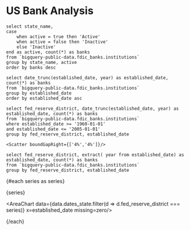 <script>

    let bankData = [
    {fed_reserve_district: 'NY', established_date: '2015-01-01', banks: 1},
    {fed_reserve_district: 'SF', established_date: '2017-01-01', banks: 1},
    {fed_reserve_district: 'ATL', established_date: '2017-01-01', banks: 1},
    {fed_reserve_district: 'DAL', established_date: '2017-01-01', banks: 3},
    {fed_reserve_district: 'ATL', established_date: '2018-01-01', banks: 3},
    {fed_reserve_district: 'SF', established_date: '2018-01-01', banks: 3},
    {fed_reserve_district: 'NY', established_date: '2018-01-01', banks: 1},
    {fed_reserve_district: 'DAL', established_date: '2018-01-01', banks: 1},
    {fed_reserve_district: 'ATL', established_date: '2019-01-01', banks: 4},
    {fed_reserve_district: 'NY', established_date: '2019-01-01', banks: 4},
    {fed_reserve_district: 'CHI', established_date: '2019-01-01', banks: 2},
    {fed_reserve_district: 'SF', established_date: '2019-01-01', banks: 1},
    {fed_reserve_district: 'DAL', established_date: '2019-01-01', banks: 2},
    {fed_reserve_district: 'NY', established_date: '2020-01-01', banks: 1},
    {fed_reserve_district: 'ATL', established_date: '2020-01-01', banks: 4},
    {fed_reserve_district: 'SF', established_date: '2020-01-01', banks: 1},
    {fed_reserve_district: 'KC', established_date: '2020-01-01', banks: 1},
    {fed_reserve_district: 'SF', established_date: '2021-01-01', banks: 2},
    {fed_reserve_district: 'ATL', established_date: '2021-01-01', banks: 3},
    {fed_reserve_district: 'CHI', established_date: '2021-01-01', banks: 3},
    {fed_reserve_district: 'DAL', established_date: '2021-01-01', banks: 1}
]

let banksFilled = [
    {fed_reserve_district: 'NY', established_date: '2015-01-01', banks: 1},
    {fed_reserve_district: 'SF', established_date: '2015-01-01', banks: null},
    {fed_reserve_district: 'ATL', established_date: '2015-01-01', banks: null},
    {fed_reserve_district: 'DAL', established_date: '2015-01-01', banks: null},
    {fed_reserve_district: 'KC', established_date: '2015-01-01', banks: null},
    {fed_reserve_district: 'CHI', established_date: '2015-01-01', banks: null},
    
    {fed_reserve_district: 'NY', established_date: '2016-01-01', banks: null},
    {fed_reserve_district: 'SF', established_date: '2016-01-01', banks: null},
    {fed_reserve_district: 'ATL', established_date: '2016-01-01', banks: null},
    {fed_reserve_district: 'DAL', established_date: '2016-01-01', banks: null},
    {fed_reserve_district: 'KC', established_date: '2016-01-01', banks: null},
    {fed_reserve_district: 'CHI', established_date: '2016-01-01', banks: null},

    {fed_reserve_district: 'SF', established_date: '2017-01-01', banks: 1},
    {fed_reserve_district: 'ATL', established_date: '2017-01-01', banks: 1},
    {fed_reserve_district: 'DAL', established_date: '2017-01-01', banks: 3},
    {fed_reserve_district: 'KC', established_date: '2017-01-01', banks: null},
    {fed_reserve_district: 'CHI', established_date: '2017-01-01', banks: null},
    {fed_reserve_district: 'NY', established_date: '2017-01-01', banks: null},

    {fed_reserve_district: 'ATL', established_date: '2018-01-01', banks: 3},
    {fed_reserve_district: 'SF', established_date: '2018-01-01', banks: 3},
    {fed_reserve_district: 'NY', established_date: '2018-01-01', banks: 1},
    {fed_reserve_district: 'DAL', established_date: '2018-01-01', banks: 1},
    {fed_reserve_district: 'CHI', established_date: '2018-01-01', banks: null},
    {fed_reserve_district: 'KC', established_date: '2018-01-01', banks: null},

    {fed_reserve_district: 'ATL', established_date: '2019-01-01', banks: 4},
    {fed_reserve_district: 'NY', established_date: '2019-01-01', banks: 4},
    {fed_reserve_district: 'CHI', established_date: '2019-01-01', banks: 2},
    {fed_reserve_district: 'SF', established_date: '2019-01-01', banks: 1},
    {fed_reserve_district: 'DAL', established_date: '2019-01-01', banks: 2},
    {fed_reserve_district: 'KC', established_date: '2019-01-01', banks: null},

    {fed_reserve_district: 'NY', established_date: '2020-01-01', banks: 1},
    {fed_reserve_district: 'ATL', established_date: '2020-01-01', banks: 4},
    {fed_reserve_district: 'SF', established_date: '2020-01-01', banks: 1},
    {fed_reserve_district: 'KC', established_date: '2020-01-01', banks: 1},
    {fed_reserve_district: 'CHI', established_date: '2020-01-01', banks: null},
    {fed_reserve_district: 'DAL', established_date: '2020-01-01', banks: null},

    {fed_reserve_district: 'SF', established_date: '2021-01-01', banks: 2},
    {fed_reserve_district: 'ATL', established_date: '2021-01-01', banks: 3},
    {fed_reserve_district: 'CHI', established_date: '2021-01-01', banks: 3},
    {fed_reserve_district: 'DAL', established_date: '2021-01-01', banks: 1},
    {fed_reserve_district: 'KC', established_date: '2021-01-01', banks: null},
    {fed_reserve_district: 'NY', established_date: '2021-01-01', banks: null}
]

let banksFilledZero = [
    {fed_reserve_district: 'NY', established_date: '2015-01-01', banks: 1},
    {fed_reserve_district: 'SF', established_date: '2015-01-01', banks: 0},
    {fed_reserve_district: 'ATL', established_date: '2015-01-01', banks: 0},
    {fed_reserve_district: 'DAL', established_date: '2015-01-01', banks: 0},
    {fed_reserve_district: 'KC', established_date: '2015-01-01', banks: 0},
    {fed_reserve_district: 'CHI', established_date: '2015-01-01', banks: 0},
    
    {fed_reserve_district: 'NY', established_date: '2016-01-01', banks: 0},
    {fed_reserve_district: 'SF', established_date: '2016-01-01', banks: 0},
    {fed_reserve_district: 'ATL', established_date: '2016-01-01', banks: 0},
    {fed_reserve_district: 'DAL', established_date: '2016-01-01', banks: 0},
    {fed_reserve_district: 'KC', established_date: '2016-01-01', banks: 0},
    {fed_reserve_district: 'CHI', established_date: '2016-01-01', banks: 0},

    {fed_reserve_district: 'SF', established_date: '2017-01-01', banks: 1},
    {fed_reserve_district: 'ATL', established_date: '2017-01-01', banks: 1},
    {fed_reserve_district: 'DAL', established_date: '2017-01-01', banks: 3},
    {fed_reserve_district: 'KC', established_date: '2017-01-01', banks: 0},
    {fed_reserve_district: 'CHI', established_date: '2017-01-01', banks: 0},
    {fed_reserve_district: 'NY', established_date: '2017-01-01', banks: 0},

    {fed_reserve_district: 'ATL', established_date: '2018-01-01', banks: 3},
    {fed_reserve_district: 'SF', established_date: '2018-01-01', banks: 3},
    {fed_reserve_district: 'NY', established_date: '2018-01-01', banks: 1},
    {fed_reserve_district: 'DAL', established_date: '2018-01-01', banks: 1},
    {fed_reserve_district: 'CHI', established_date: '2018-01-01', banks: 0},
    {fed_reserve_district: 'KC', established_date: '2018-01-01', banks: 0},

    {fed_reserve_district: 'ATL', established_date: '2019-01-01', banks: 4},
    {fed_reserve_district: 'NY', established_date: '2019-01-01', banks: 4},
    {fed_reserve_district: 'CHI', established_date: '2019-01-01', banks: 2},
    {fed_reserve_district: 'SF', established_date: '2019-01-01', banks: 1},
    {fed_reserve_district: 'DAL', established_date: '2019-01-01', banks: 2},
    {fed_reserve_district: 'KC', established_date: '2019-01-01', banks: 0},

    {fed_reserve_district: 'NY', established_date: '2020-01-01', banks: 1},
    {fed_reserve_district: 'ATL', established_date: '2020-01-01', banks: 4},
    {fed_reserve_district: 'SF', established_date: '2020-01-01', banks: 1},
    {fed_reserve_district: 'KC', established_date: '2020-01-01', banks: 1},
    {fed_reserve_district: 'CHI', established_date: '2020-01-01', banks: 0},
    {fed_reserve_district: 'DAL', established_date: '2020-01-01', banks: 0},

    {fed_reserve_district: 'SF', established_date: '2021-01-01', banks: 2},
    {fed_reserve_district: 'ATL', established_date: '2021-01-01', banks: 3},
    {fed_reserve_district: 'CHI', established_date: '2021-01-01', banks: 3},
    {fed_reserve_district: 'DAL', established_date: '2021-01-01', banks: 1},
    {fed_reserve_district: 'KC', established_date: '2021-01-01', banks: 0},
    {fed_reserve_district: 'NY', established_date: '2021-01-01', banks: 0}
]

let series = ['San Francisco', 'Atlanta', 'New York', 'Washington', 'Chicago', 'Kansas City', 'Dallas']

</script>

# US Bank Analysis

```banks
select state_name, 
case
    when active = true then 'Active'
    when active = false then 'Inactive'
    else 'Inactive'
end as active, count(*) as banks 
from `bigquery-public-data.fdic_banks.institutions`
group by state_name, active
order by banks desc
```

<BarChart swapXY=true data={data.banks} x=state_name y=banks series=active/>

<!-- <DataTable data={data.banks}/> -->

```dates
select date_trunc(established_date, year) as established_date, count(*) as banks 
from `bigquery-public-data.fdic_banks.institutions`
group by established_date
order by established_date asc
```

<AreaChart data={data.dates} line=false x=established_date y=banks title="Bank Creation by Year" subtitle="1900s saw significant increase in bank creation" yAxisTitle="banks created per year" xAxisTitle="Establishment Year"/>

```dates_state
select fed_reserve_district, date_trunc(established_date, year) as established_date, count(*) as banks 
from `bigquery-public-data.fdic_banks.institutions`
where established_date >= '1960-01-01'
and established_date <= '2005-01-01'
group by fed_reserve_district, established_date
```

<AreaChart data={data.dates_state} x=established_date y=banks series=fed_reserve_district/>

<Chart data={data.dates_state} x=established_date y=banks series=fed_reserve_district line={false} fillOpacity=1>

    <Scatter boundGapRight={['4%','4%']}/>
</Chart>

<AreaChart data={bankData} x=established_date y=banks series=fed_reserve_district/>

<AreaChart data={banksFilled} x=established_date y=banks series=fed_reserve_district/>

<AreaChart data={banksFilledZero} x=established_date y=banks series=fed_reserve_district />


```dates_num
select fed_reserve_district, extract( year from established_date) as established_date, count(*) as banks 
from `bigquery-public-data.fdic_banks.institutions`
group by fed_reserve_district, established_date
```


{#each series as series}

{series}

<AreaChart data={data.dates_state.filter(d => d.fed_reserve_district === series)} x=established_date missing=zero/>

{/each}
